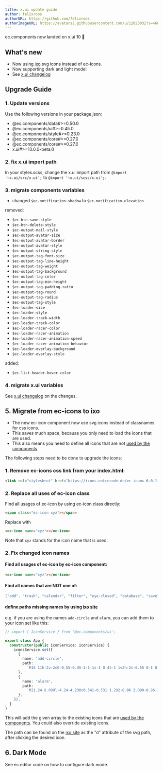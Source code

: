 ```yaml
---
title: x.ui update guide
author: felixroos
authorURL: https://github.com/felixroos
authorImageURL: https://avatars2.githubusercontent.com/u/12023032?s=460&v=4
---
```


ec.components now landed on x.ui 10 🛬

## What's new

- Now using [ixo](https://entrecode.github.io/ixo/) svg icons instead of ec-icons.
- Now supporting dark and light mode!
- See [x.ui changelog](https://github.com/entrecode/x.ui/blob/develop/CHANGELOG.md)

<!--truncate-->

## Upgrade Guide

### 1. Update versions

Use the following versions in your package.json:

- @ec.components/data#>=0.50.0
- @ec.components/ui#>=0.45.0
- @ec.components/style#>=0.23.0
- @ec.components/core#>=0.27.0
- @ec.components/core#>=0.27.0
- x.ui#>=10.0.0-beta.0


### 2. fix x.ui import path

In your styles.scss, change the x.ui import path from `@import '~x.ui/src/x.ui';` to `@import '~x.ui/scss/x.ui';`.

### 3. migrate components variables

- changed `$ec-notification-shadow` to `$ec-notification-elevation`

removed:

- `$ec-btn-save-style`
- `$ec-btn-delete-style`
- `$ec-output-mail-style`
- `$ec-output-avatar-size`
- `$ec-output-avatar-border`
- `$ec-output-avatar-style`
- `$ec-output-string-style`
- `$ec-output-tag-font-size`
- `$ec-output-tag-line-height`
- `$ec-output-tag-weight`
- `$ec-output-tag-background`
- `$ec-output-tag-color`
- `$ec-output-tag-min-height`
- `$ec-output-tag-padding-ratio`
- `$ec-output-tag-round`
- `$ec-output-tag-radius`
- `$ec-output-tag-style`
- `$ec-loader-size`
- `$ec-loader-style`
- `$ec-loader-track-width`
- `$ec-loader-track-color`
- `$ec-loader-racer-color`
- `$ec-loader-racer-animation`
- `$ec-loader-racer-animation-speed`
- `$ec-loader-racer-animation-behavior`
- `$ec-loader-overlay-background`
- `$ec-loader-overlay-style`

added:
- `$ec-list-header-hover-color`

### 4. migrate x.ui variables

See [x.ui changelog](https://github.com/entrecode/x.ui/blob/develop/CHANGELOG.md) on the changes.

## 5. Migrate from ec-icons to ixo

- The new ec-icon component now use svg icons instead of classnames for css icons. 
- This saves much space, because you only need to load the icons that are used.
- This also means you need to define all icons that are not [used by the components](https://github.com/entrecode/ec.components/blob/master/packages/ui/src/lib/icon/ixo.ts)

The following steps need to be done to upgrade the icons:

### 1. Remove ec-icons css link from your index.html:

```html
<link rel="stylesheet" href="https://icons.entrecode.de/ec-icons-6.0.1.min.css" />
```

### 2. Replace all uses of ec-icon class

Find all usages of ec-icon by using ec-icon class directly:

```html
<span class="ec-icon xyz"></span>
```

Replace with

```html
<ec-icon name="xyz"></ec-icon>
```

Note that `xyz` stands for the icon name that is used.

### 2. Fix changed icon names

#### Find all usages of ec-icon by ec-icon component:

```html
<ec-icon name="xyz"></ec-icon>
```

#### Find all names that are NOT one of:

```json
["add", "trash", "calendar", "filter", "eye-closed", "database", "save", "eye-open", "checkmark"]
```

#### define paths missing names by using [ixo site](https://entrecode.github.io/ixo/)

e.g. if you are using the names ```add-circle``` and ```alarm```, you can add them to your icon set like this:

```ts
// import { IconService } from '@ec.components/ui';

export class App {
  constructor(public iconService: IconService) {
    iconsService.set([
      {
        name: 'add-circle',
        path:
          'M15 11h-2v-2c0-0.55-0.45-1-1-1s-1 0.45-1 1v2h-2c-0.55 0-1 0.45-1 1s0.45 1 1 1h2v2c0 0.55 0.45 1 1 1s1-0.45 1-1v-2h2c0.55 0 1-0.45 1-1s-0.45-1-1-1zM12 20c-4.411 0-8-3.589-8-8s3.589-8 8-8c4.411 0 8 3.589 8 8s-3.589 8-8 8zM12 2c-5.514 0-10 4.486-10 10s4.486 10 10 10c5.514 0 10-4.486 10-10s-4.486-10-10-10z',
      },
      {
        name: 'alarm',
        path:
          'M21.24 8.098l-4.24-4.238c0.541-0.531 1.282-0.86 2.099-0.86 1.657 0 3 1.343 3 3 0 0.817-0.329 1.557-0.859 2.098zM2.859 8.098c-0.53-0.541-0.859-1.281-0.859-2.098 0-1.657 1.343-3 3-3 0.817 0 1.558 0.329 2.099 0.86l-4.24 4.238zM15 12c0.552 0 1 0.447 1 1s-0.448 1-1 1h-3c-0.552 0-1-0.447-1-1v-3c0-0.553 0.448-1 1-1s1 0.447 1 1v2h2zM12 20c3.866 0 7-3.134 7-7s-3.134-7-7-7c-3.866 0-7 3.134-7 7s3.134 7 7 7zM12 22c-4.971 0-9-4.029-9-9s4.029-9 9-9c4.971 0 9 4.029 9 9s-4.029 9-9 9z',
      },
    ]);
  }
}
```

This will add the given array to the existing icons that are [used by the components](https://github.com/entrecode/ec.components/blob/master/packages/ui/src/lib/icon/ixo.ts). You could also override existing icons.

The path can be found on the [ixo site](https://entrecode.github.io/ixo/) as the "d" attribute of the svg path, after clicking the desired icon.

## 6. Dark Mode

See ec.editor code on how to configure dark mode.